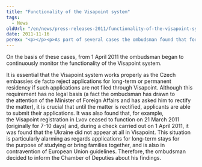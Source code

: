 ```yaml
---
title: "Functionality of the Visapoint system"
tags:
  - News
oldUrl: "/en/news/press-releases-2011/functionality-of-the-visapoint-system/"
date: 2011-11-16
perex: "<p></p><p>As part of several cases the ombudsman found that for certain destinations (the Ukraine, Kazakhstan, Uzbekistan and Vietnam) the Visapoint system does not allow users to register to submit applications for long-term visas or short-term/permanent residency. </p>"
---
```


<!-- imported from the old website -->

<p>On the basis of these cases, from 1 April 2011 the ombudsman began to continuously monitor the functionality of the Visapoint system.</p><p>It is essential that the Visapoint system works properly as the Czech embassies de facto reject applications for long-term or permanent residency if such applications are not filed through Visapoint. Although this requirement has no legal basis (a fact the ombudsman has drawn to the attention of the Minister of Foreign Affairs and has asked him to rectify the matter), it is crucial that until the matter is rectified, applicants are able to submit their applications. It was also found that, for example, the Visapoint registration in Lvov ceased to function on 21 March 2011 (originally for 7-10 days) and, during a check carried out on 1 April 2011, it was found that the Ukraine did not appear at all in Visapoint. This situation is particularly alarming as regards applications for long-term stays for the purpose of studying or bring families together, and is also in contravention of European Union guidelines. Therefore, the ombudsman decided to inform the Chamber of Deputies about his findings.</p>
